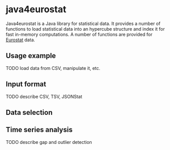 # java4eurostat
Java4eurostat is a Java library for statistical data. It provides a number of functions to load statistical data into an hypercube structure and index it for fast in-memory computations. A number of functions are provided for [Eurostat](http://ec.europa.eu/eurostat/) data.

## Usage example

TODO load data from CSV, manipulate it, etc.

## Input format
TODO describe CSV, TSV, JSONStat

## Data selection

## Time series analysis
TODO describe gap and outlier detection
